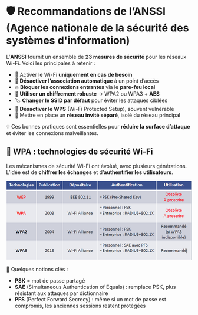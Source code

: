 # **🛡️ Recommandations de l’ANSSI (Agence nationale de la sécurité des systèmes d'information)**

L’**ANSSI** fournit un ensemble de **23 mesures de sécurité** pour les réseaux Wi-Fi. Voici les principales à retenir :

- 🔌 Activer le Wi-Fi **uniquement en cas de besoin**
- 🔄 **Désactiver l’association automatique** à un point d’accès
- 🔥 **Bloquer les connexions entrantes** via le **pare-feu local**
- 🔐 **Utiliser un chiffrement robuste** → WPA2 ou WPA3 + **AES**
- 🏷️ **Changer le SSID par défaut** pour éviter les attaques ciblées
- 📴 **Désactiver le WPS** (Wi-Fi Protected Setup), souvent vulnérable
- 👥 Mettre en place un **réseau invité séparé**, isolé du réseau principal

💡 Ces bonnes pratiques sont essentielles pour **réduire la surface d’attaque** et éviter les connexions malveillantes.



## **🔐 WPA : technologies de sécurité Wi-Fi**

Les mécanismes de sécurité Wi-Fi ont évolué, avec plusieurs générations. L’idée est de **chiffrer les échanges** et d’**authentifier les utilisateurs**.

![](../../media/Cours-Infrastructures-réseaux-Sécurité-WPA-image1.png)


📌 Quelques notions clés :

- **PSK** = mot de passe partagé
- **SAE** (Simultaneous Authentication of Equals) : remplace PSK, plus résistant aux attaques par dictionnaire
- **PFS** (Perfect Forward Secrecy) : même si un mot de passe est compromis, les anciennes sessions restent protégées



